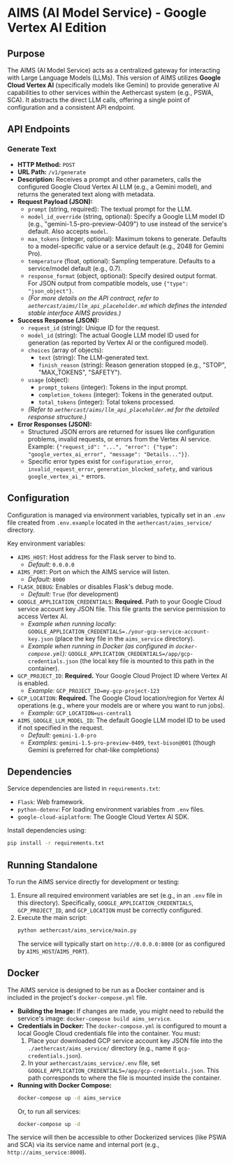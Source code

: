 # AIMS (AI Model Service) - Google Vertex AI Edition

## Purpose

The AIMS (AI Model Service) acts as a centralized gateway for interacting with Large Language Models (LLMs). This version of AIMS utilizes **Google Cloud Vertex AI** (specifically models like Gemini) to provide generative AI capabilities to other services within the Aethercast system (e.g., PSWA, SCA). It abstracts the direct LLM calls, offering a single point of configuration and a consistent API endpoint.

## API Endpoints

### Generate Text

-   **HTTP Method:** `POST`
-   **URL Path:** `/v1/generate`
-   **Description:** Receives a prompt and other parameters, calls the configured Google Cloud Vertex AI LLM (e.g., a Gemini model), and returns the generated text along with metadata.
-   **Request Payload (JSON):**
    *   `prompt` (string, required): The textual prompt for the LLM.
    *   `model_id_override` (string, optional): Specify a Google LLM model ID (e.g., "gemini-1.5-pro-preview-0409") to use instead of the service's default. Also accepts `model`.
    *   `max_tokens` (integer, optional): Maximum tokens to generate. Defaults to a model-specific value or a service default (e.g., 2048 for Gemini Pro).
    *   `temperature` (float, optional): Sampling temperature. Defaults to a service/model default (e.g., 0.7).
    *   `response_format` (object, optional): Specify desired output format. For JSON output from compatible models, use `{"type": "json_object"}`.
    *   *(For more details on the API contract, refer to `aethercast/aims/llm_api_placeholder.md` which defines the intended stable interface AIMS provides.)*
-   **Success Response (JSON):**
    *   `request_id` (string): Unique ID for the request.
    *   `model_id` (string): The actual Google LLM model ID used for generation (as reported by Vertex AI or the configured model).
    *   `choices` (array of objects):
        *   `text` (string): The LLM-generated text.
        *   `finish_reason` (string): Reason generation stopped (e.g., "STOP", "MAX_TOKENS", "SAFETY").
    *   `usage` (object):
        *   `prompt_tokens` (integer): Tokens in the input prompt.
        *   `completion_tokens` (integer): Tokens in the generated output.
        *   `total_tokens` (integer): Total tokens processed.
    *   *(Refer to `aethercast/aims/llm_api_placeholder.md` for the detailed response structure.)*
-   **Error Responses (JSON):**
    *   Structured JSON errors are returned for issues like configuration problems, invalid requests, or errors from the Vertex AI service. Example: `{"request_id": "...", "error": {"type": "google_vertex_ai_error", "message": "Details..."}}`.
    *   Specific error types exist for `configuration_error`, `invalid_request_error`, `generation_blocked_safety`, and various `google_vertex_ai_*` errors.

## Configuration

Configuration is managed via environment variables, typically set in an `.env` file created from `.env.example` located in the `aethercast/aims_service/` directory.

Key environment variables:

-   `AIMS_HOST`: Host address for the Flask server to bind to.
    -   *Default:* `0.0.0.0`
-   `AIMS_PORT`: Port on which the AIMS service will listen.
    -   *Default:* `8000`
-   `FLASK_DEBUG`: Enables or disables Flask's debug mode.
    -   *Default:* `True` (for development)
-   `GOOGLE_APPLICATION_CREDENTIALS`: **Required.** Path to your Google Cloud service account key JSON file. This file grants the service permission to access Vertex AI.
    -   *Example when running locally:* `GOOGLE_APPLICATION_CREDENTIALS=./your-gcp-service-account-key.json` (place the key file in the `aims_service` directory).
    -   *Example when running in Docker (as configured in `docker-compose.yml`):* `GOOGLE_APPLICATION_CREDENTIALS=/app/gcp-credentials.json` (the local key file is mounted to this path in the container).
-   `GCP_PROJECT_ID`: **Required.** Your Google Cloud Project ID where Vertex AI is enabled.
    -   *Example:* `GCP_PROJECT_ID=my-gcp-project-123`
-   `GCP_LOCATION`: **Required.** The Google Cloud location/region for Vertex AI operations (e.g., where your models are or where you want to run jobs).
    -   *Example:* `GCP_LOCATION=us-central1`
-   `AIMS_GOOGLE_LLM_MODEL_ID`: The default Google LLM model ID to be used if not specified in the request.
    -   *Default:* `gemini-1.0-pro`
    -   *Examples:* `gemini-1.5-pro-preview-0409`, `text-bison@001` (though Gemini is preferred for chat-like completions)

## Dependencies

Service dependencies are listed in `requirements.txt`:
-   `Flask`: Web framework.
-   `python-dotenv`: For loading environment variables from `.env` files.
-   `google-cloud-aiplatform`: The Google Cloud Vertex AI SDK.

Install dependencies using:
```bash
pip install -r requirements.txt
```

## Running Standalone

To run the AIMS service directly for development or testing:

1.  Ensure all required environment variables are set (e.g., in an `.env` file in this directory). Specifically, `GOOGLE_APPLICATION_CREDENTIALS`, `GCP_PROJECT_ID`, and `GCP_LOCATION` must be correctly configured.
2.  Execute the main script:
    ```bash
    python aethercast/aims_service/main.py
    ```
    The service will typically start on `http://0.0.0.0:8000` (or as configured by `AIMS_HOST`/`AIMS_PORT`).

## Docker

The AIMS service is designed to be run as a Docker container and is included in the project's `docker-compose.yml` file.

-   **Building the Image:** If changes are made, you might need to rebuild the service's image: `docker-compose build aims_service`.
-   **Credentials in Docker:** The `docker-compose.yml` is configured to mount a local Google Cloud credentials file into the container. You must:
    1.  Place your downloaded GCP service account key JSON file into the `./aethercast/aims_service/` directory (e.g., name it `gcp-credentials.json`).
    2.  In your `aethercast/aims_service/.env` file, set `GOOGLE_APPLICATION_CREDENTIALS=/app/gcp-credentials.json`. This path corresponds to where the file is mounted inside the container.
-   **Running with Docker Compose:**
    ```bash
    docker-compose up -d aims_service
    ```
    Or, to run all services:
    ```bash
    docker-compose up -d
    ```

The service will then be accessible to other Dockerized services (like PSWA and SCA) via its service name and internal port (e.g., `http://aims_service:8000`).
